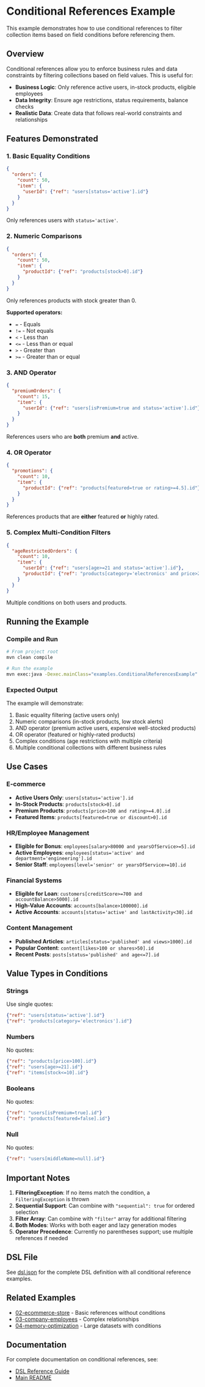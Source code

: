 # Conditional References Example

This example demonstrates how to use conditional references to filter collection items based on field conditions before referencing them.

## Overview

Conditional references allow you to enforce business rules and data constraints by filtering collections based on field values. This is useful for:

- **Business Logic**: Only reference active users, in-stock products, eligible employees
- **Data Integrity**: Ensure age restrictions, status requirements, balance checks
- **Realistic Data**: Create data that follows real-world constraints and relationships

## Features Demonstrated

### 1. Basic Equality Conditions
```json
{
  "orders": {
    "count": 50,
    "item": {
      "userId": {"ref": "users[status='active'].id"}
    }
  }
}
```
Only references users with `status='active'`.

### 2. Numeric Comparisons
```json
{
  "orders": {
    "count": 50,
    "item": {
      "productId": {"ref": "products[stock>0].id"}
    }
  }
}
```
Only references products with stock greater than 0.

**Supported operators:**
- `=` - Equals
- `!=` - Not equals
- `<` - Less than
- `<=` - Less than or equal
- `>` - Greater than
- `>=` - Greater than or equal

### 3. AND Operator
```json
{
  "premiumOrders": {
    "count": 15,
    "item": {
      "userId": {"ref": "users[isPremium=true and status='active'].id"}
    }
  }
}
```
References users who are **both** premium **and** active.

### 4. OR Operator
```json
{
  "promotions": {
    "count": 10,
    "item": {
      "productId": {"ref": "products[featured=true or rating>=4.5].id"}
    }
  }
}
```
References products that are **either** featured **or** highly rated.

### 5. Complex Multi-Condition Filters
```json
{
  "ageRestrictedOrders": {
    "count": 10,
    "item": {
      "userId": {"ref": "users[age>=21 and status='active'].id"},
      "productId": {"ref": "products[category='electronics' and price>200].id"}
    }
  }
}
```
Multiple conditions on both users and products.

## Running the Example

### Compile and Run
```bash
# From project root
mvn clean compile

# Run the example
mvn exec:java -Dexec.mainClass="examples.ConditionalReferencesExample"
```

### Expected Output
The example will demonstrate:
1. Basic equality filtering (active users only)
2. Numeric comparisons (in-stock products, low stock alerts)
3. AND operator (premium active users, expensive well-stocked products)
4. OR operator (featured or highly-rated products)
5. Complex conditions (age restrictions with multiple criteria)
6. Multiple conditional collections with different business rules

## Use Cases

### E-commerce
- **Active Users Only**: `users[status='active'].id`
- **In-Stock Products**: `products[stock>0].id`
- **Premium Products**: `products[price>100 and rating>=4.0].id`
- **Featured Items**: `products[featured=true or discount>0].id`

### HR/Employee Management
- **Eligible for Bonus**: `employees[salary>80000 and yearsOfService>=5].id`
- **Active Employees**: `employees[status='active' and department='engineering'].id`
- **Senior Staff**: `employees[level='senior' or yearsOfService>=10].id`

### Financial Systems
- **Eligible for Loan**: `customers[creditScore>=700 and accountBalance>5000].id`
- **High-Value Accounts**: `accounts[balance>100000].id`
- **Active Accounts**: `accounts[status='active' and lastActivity<30].id`

### Content Management
- **Published Articles**: `articles[status='published' and views>1000].id`
- **Popular Content**: `content[likes>100 or shares>50].id`
- **Recent Posts**: `posts[status='published' and age<=7].id`

## Value Types in Conditions

### Strings
Use single quotes:
```json
{"ref": "users[status='active'].id"}
{"ref": "products[category='electronics'].id"}
```

### Numbers
No quotes:
```json
{"ref": "products[price>100].id"}
{"ref": "users[age>=21].id"}
{"ref": "items[stock<=10].id"}
```

### Booleans
No quotes:
```json
{"ref": "users[isPremium=true].id"}
{"ref": "products[featured=false].id"}
```

### Null
No quotes:
```json
{"ref": "users[middleName=null].id"}
```

## Important Notes

1. **FilteringException**: If no items match the condition, a `FilteringException` is thrown
2. **Sequential Support**: Can combine with `"sequential": true` for ordered selection
3. **Filter Array**: Can combine with `"filter"` array for additional filtering
4. **Both Modes**: Works with both eager and lazy generation modes
5. **Operator Precedence**: Currently no parentheses support; use multiple references if needed

## DSL File

See [dsl.json](dsl.json) for the complete DSL definition with all conditional reference examples.

## Related Examples

- [02-ecommerce-store](../02-ecommerce-store/) - Basic references without conditions
- [03-company-employees](../03-company-employees/) - Complex relationships
- [04-memory-optimization](../04-memory-optimization/) - Large datasets with conditions

## Documentation

For complete documentation on conditional references, see:
- [DSL Reference Guide](../../.kiro/steering/dsl-reference.md#conditional-references)
- [Main README](../../README.md#conditional-references)
